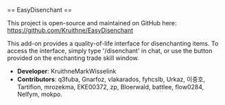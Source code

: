 == EasyDisenchant ==

This project is open-source and maintained on GitHub here: https://github.com/Kruithne/EasyDisenchant

This add-on provides a quality-of-life interface for disenchanting items. To access the interface, simply type '/disenchant' in chat, or use the button provided on the enchanting trade skill window.

* **Developer**: KruithneMarkWisselink
* **Contributors**: q3fuba, Gnarfoz, vlakarados, fyhcslb, Urkaz, 이중호, Tartifion, mrozekma, EKE00372, zp, Bloerwald, battlee, flow0284, Nelfym, mokpo.